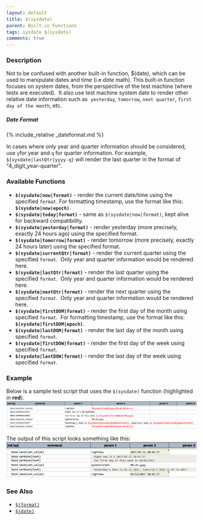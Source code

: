 ```yaml
---
layout: default
title: $(sysdate)
parent: Built-in Functions
tags: sysdate $(sysdate)
comments: true
---
```



### Description
Not to be confused with another built-in function, $(date), which can be used to manipulate dates and time 
(i.e _date_ math).  This built-in function focuses on system dates, from the perspective of the test machine 
(where tests are executed).  It also use test machine system date to render other relative date information such as 
`yesterday`, `tomorrow`, `next quarter`, `first day of the month`, etc.  

##### Date Format
{% include_relative _dateformat.md %}

In cases where only year and quarter information should be considered, use `y`for year and `q` for quarter information. 
For example, `${sysdate|lastQtr|yyyy-q}` will render the last quarter in the format of "4_digit_year-quarter".


### Available Functions
- **`$(sysdate|now|format)`** \- render the current date/time using the specified `format`. For formatting timestamp,
  use the format like this: **`$(sysdate|now|epoch)`**.
- **`$(sysdate|today|format)`** \- same as `$(sysdate|now|format)`, kept alive for backward compatibility.
- **`$(sysdate|yesterday|format)`** \- render yesterday (more precisely, exactly 24 hours ago) using the specified 
  format.
- **`$(sysdate|tomorrow|format)`** \- render tomorrow (more precisely, exactly 24 hours later) using the specified 
  format.  
- **`$(sysdate|currentQtr|format)`** \- render the current quarter using the specified `format`.  Only year and quarter 
  information would be rendered here.
- **`$(sysdate|lastQtr|format)`** \- render the last quarter using the specified `format`.  Only year and quarter 
  information would be rendered here.
- **`$(sysdate|nextQtr|format)`** \- render the next quarter using the specified `format`.  Only year and quarter 
  information would be rendered here.  
- **`$(sysdate|firstDOM|format)`** \- render the first day of the month using specified `format`.  For formatting
  timestamp, use the format like this: **`$(sysdate|firstDOM|epoch)`**.
- **`$(sysdate|lastDOM|format)`** \- render the last day of the month using specified `format`.  
- **`$(sysdate|firstDOW|format)`** \- render the first day of the week using specified `format`. 
- **`$(sysdate|lastDOW|format)`** \- render the last day of the week using specified `format`. 


### Example
Below is a sample test script that uses the `$(sysdate)` function (highlighted in **red**).<br/>
![script](image/$(sysdate)_01.png)

The output of this script looks something like this:<br/>
![output](image/$(sysdate)_02.png)


### See Also
- [`$(format)`]($(format)) 
- [`$(date)`]($(date))
